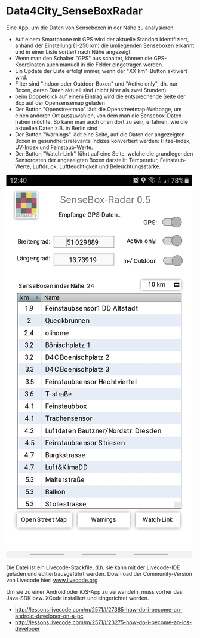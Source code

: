 # Data4City_SenseBoxRadar
Eine App, um die Daten von Senseboxen in der Nähe zu analysieren

* Auf einem Smartphone mit GPS wird der aktuelle Standort identifiziert, anhand der Einstellung (1-250 km) die umliegenden Senseboxen erkannt und in einer Liste sortiert nach Nähe angezeigt.
* Wenn man den Schalter "GPS" aus schaltet, können die GPS-Koordinaten auch manuell in die Felder eingetragen werden.
* Ein Update der Liste erfolgt immer, wenn der "XX km"-Button aktiviert wird.
* Filter sind "Indoor oder Outdoor-Boxen" und "Active only", dh. nur Boxen, deren Daten aktuell sind (nicht älter als zwei Stunden)
* beim Doppelklick auf einem Eintrag wird die entsprechende Seite der Box auf der Opensensemap geladen
* Der Button "Openstreetmap" lädt die Openstreetmap-Webpage, um einen anderen Ort auszuwählen, von dem man die Sensebox-Daten haben möchte. So kann man auch ohen dort zu sein, erfahren, wie die aktuellen Daten z.B. in Berlin sind
* Der Button "Warnings" lädt eine Seite, auf die Daten der angezeigten Boxen in gesundheitsrelevante Indizes konvertiert werden: Hitze-Index, UV-Index und Feinstaub-Werte.
* Der Button "Watch-Link" führt auf eine Seite, welche die grundlegenden Sensordaten der angezeigten Boxen darstellt: Temperatur, Feinstaub-Werte, Luftdruck, Luftfeuchtigkeit und Beleuchtungsstärke.




![SenseboxRadar](SenseboxRadar.jpg)


Die Datei ist ein Livecode-Stackfile, d.h. sie kann mit der Livecode-IDE geladen und editiert/ausgeführt werden. 
Download der Community-Version von Livecode hier: www.livecode.org

Um sie zu einer Android oder iOS-App zu verwandeln, muss vorher das Java-SDK bzw. XCode installiert und eingerichtet werden.
* http://lessons.livecode.com/m/2571/l/27385-how-do-i-become-an-android-developer-on-a-pc
* http://lessons.livecode.com/m/2571/l/23275-how-do-i-become-an-ios-developer
